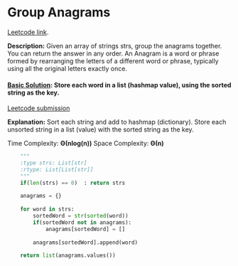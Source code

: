 # Group Anagrams

[Leetcode link](https://leetcode.com/problems/group-anagrams/).

**Description:** Given an array of strings strs, group the anagrams together. You can return the answer in any order.
An Anagram is a word or phrase formed by rearranging the letters of a different word or phrase, typically using all the original letters exactly once.

#### [Basic Solution](/strings/groupAnagrams/solution.py): Store each word in a list (hashmap value), using the sorted string as the key.

[Leetcode submission](https://leetcode.com/submissions/detail/1034264951/)

**Explanation:** Sort each string and add to hashmap (dictionary). Store each unsorted string in a list (value) with the sorted string as the key.

Time Complexity: **Θ(nlog(n))**
Space Complexity: **Θ(n)**

```python
    """
    :type strs: List[str]
    :rtype: List[List[str]]
    """
    if(len(strs) == 0)  : return strs
    
    anagrams = {}
    
    for word in strs:
        sortedWord = str(sorted(word))
        if(sortedWord not in anagrams):
            anagrams[sortedWord] = []
        
        anagrams[sortedWord].append(word)
        
    return list(anagrams.values())
```
